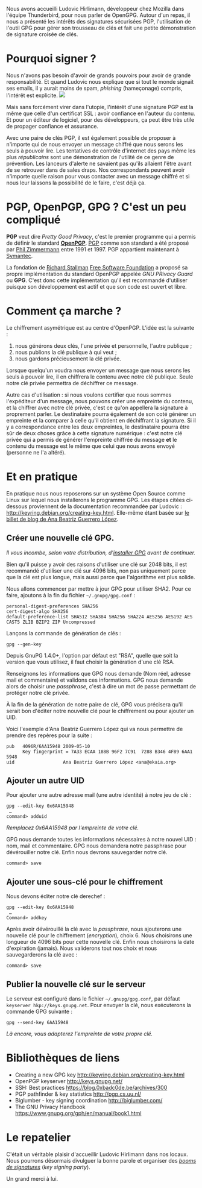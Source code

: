 Nous avons accueilli Ludovic Hirlimann, développeur chez Mozilla dans l'équipe Thunderbird, pour nous parler de OpenGPG. Autour d'un repas, il nous a présenté les intérêts des signatures sécurisées PGP, l'utilisation de l'outil GPG pour gérer son trousseau de clés et fait une petite démonstration de signature croisée de clés.

# Pourquoi signer ?

Nous n'avons pas besoin d'avoir de grands pouvoirs pour avoir de grande responsabilité. Et quand Ludovic nous explique que si tout le monde signait ses emails, il y aurait moins de spam, _phishing_ (hameçonage) compris, l'intérêt est explicite. ![](https://upload.wikimedia.org/wikipedia/en/7/7a/MontySpam.jpg)

Mais sans forcément virer dans l'utopie, l'intérêt d'une signature PGP est la même que celle d'un certificat SSL : avoir confiance en l'auteur du contenu. Et pour un éditeur de logiciel, pour des développeurs, ça peut être très utile de propager confiance et assurance.

Avec une paire de clés PGP, il est également possible de proposer à n'importe qui de nous envoyer un message chiffré que nous serons les seuls à pouvoir lire. Les tentatives de contrôle d'internet des pays même les plus _républicains_ sont une démonstration de l'utilité de ce genre de prévention. Les lanceurs d'alerte ne savaient pas qu'ils allaient l'être avant de se retrouver dans de sales draps. Nos correspondants peuvent avoir n'importe quelle raison pour vous contacter avec un message chiffré et si nous leur laissons la possibilité de le faire, c'est déjà ça.

# PGP, OpenPGP, GPG ? C'est un peu compliqué

**PGP** veut dire _Pretty Good Privacy_, c'est le premier programme qui a permis de définir le standard **[OpenPGP](https://fr.wikipedia.org/wiki/OpenPGP)**. [PGP](https://fr.wikipedia.org/wiki/Pretty_Good_Privacy) comme son standard a été proposé par [Phil Zimmermann](https://fr.wikipedia.org/wiki/Philip_Zimmermann) entre 1991 et 1997. PGP appartient maintenant à [Symantec](https://www.symantec.com/products/information-protection/encryption).

La fondation de [Richard Stallman](https://fr.wikipedia.org/wiki/Richard_Stallman) [Free Software Foundation](https://fr.wikipedia.org/wiki/Free_Software_Foundation) a proposé sa propre implémentation du standard OpenPGP appelée _GNU PRivacy Guard_ ou **GPG**. C'est donc cette implémentation qu'il est recommandé d'utiliser puisque son développement est actif et que son code est ouvert et libre.

# Comment ça marche ?

Le chiffrement asymétrique est au centre d'OpenPGP. L'idée est la suivante :

1. nous générons deux clés, l'une privée et personnelle, l'autre publique ;
2. nous publions la clé publique à qui veut ;
3. nous gardons précieusement la clé privée.

Lorsque quelqu'un voudra nous envoyer un message que nous serons les seuls à pouvoir lire, il en chiffrera le contenu avec notre clé publique. Seule notre clé privée permettra de déchiffrer ce message.

Autre cas d'utilisation : si nous voulons certifier que nous sommes l'expéditeur d'un message, nous pouvons créer une empreinte du contenu, et la chiffrer avec notre clé privée, c'est ce qu'on appellera la signature à proprement parler. Le destinataire pourra également de son coté générer un empreinte et la comparer à celle qu'il obtient en déchiffrant la signature. Si il y a correspondance entre les deux empreintes, le destinataire pourra être sûr de deux choses grâce à cette signature numérique : c'est notre clé privée qui a permis de générer l'empreinte chiffrée du message __et__ le contenu du message est le même que celui que nous avons envoyé (personne ne l'a altéré).

# Et en pratique

En pratique nous nous reposerons sur un système Open Source comme Linux sur lequel nous installerons le programme GPG. Les étapes citées ci-dessous proviennent de la documentation recommandée par Ludovic : http://keyring.debian.org/creating-key.html. Elle-même étant basée sur [le billet de blog de Ana Beatriz Guerrero López](http://ekaia.org/blog/2009/05/10/creating-new-gpgkey/).

## Créer une nouvelle clé GPG.

_Il vous incombe, selon votre distribution, d'[installer GPG](https://gnupg.org/download/index.html) avant de continuer._

Bien qu'il puisse y avoir des raisons d'utiliser une clé sur 2048 bits, il est recommandé d'utiliser une clé sur 4096 bits, non pas uniquement parce que la clé est plus longue, mais aussi parce que l'algorithme est plus solide.

Nous allons commencer par mettre à jour GPG pour utiliser SHA2. Pour ce faire, ajoutons à la fin du fichier `~/.gnupg/gpg.conf` :

```
personal-digest-preferences SHA256
cert-digest-algo SHA256
default-preference-list SHA512 SHA384 SHA256 SHA224 AES256 AES192 AES CAST5 ZLIB BZIP2 ZIP Uncompressed
```

Lançons la commande de génération de clés :

```
gpg --gen-key
```

Depuis GnuPG 1.4.0+, l'option par défaut est "RSA", quelle que soit la version que vous utilisez, il faut choisir la génération d'une clé RSA.

Renseignons les informations que GPG nous demande (Nom réel, adresse mail et commentaire) et validons ces informations. GPG nous demande alors de choisir une _passphrase_, c'est à dire un mot de passe permettant de protéger notre clé privée.

À la fin de la génération de notre paire de clé, GPG vous précisera qu'il serait bon d'éditer notre nouvelle clé pour le chiffrement ou pour ajouter un UID.

Voici l'exemple d'Ana Beatriz Guerrero López qui va nous permettre de prendre des repères pour la suite :

```
pub   4096R/6AA15948 2009-05-10
      Key fingerprint = 7A33 ECAA 188B 96F2 7C91  7288 B346 4F89 6AA1 5948
uid                  Ana Beatriz Guerrero López <ana@ekaia.org>
```

## Ajouter un autre UID

Pour ajouter une autre adresse mail (une autre identité) à notre jeu de clé :

```
gpg --edit-key 0x6AA15948
 …
command> adduid
```

_Remplacez 0x6AA15948 par l'empreinte de votre clé._

GPG nous demande toutes les informations nécessaires à notre nouvel UID : nom, mail et commentaire. GPG nous demandera notre passphrase pour dévérouiller notre clé. Enfin nous devrons sauvegarder notre clé.

```
command> save
```

## Ajouter une sous-clé pour le chiffrement

Nous devons éditer notre clé derechef :

```
gpg --edit-key 0x6AA15948
 …
Command> addkey
```

Après avoir dévérouillé la clé avec la _passphrase_, nous ajouterons une nouvelle clé pour le chiffrement (_encryption_), choix 6. Nous choisirons une longueur de 4096 bits pour cette nouvelle clé. Enfin nous choisirons la date d'expiration (jamais). Nous validerons tout nos choix et nous sauvegarderons la clé avec :

```
command> save
```

## Publier la nouvelle clé sur le serveur

Le serveur est configuré dans le fichier `~/.gnupg/gpg.conf`, par défaut `keyserver hkp://keys.gnupg.net`. Pour envoyer la clé, nous exécuterons la commande GPG suivante :

```
gpg --send-key 6AA15948
```

_Là encore, vous adapterez l'empreinte de votre propre clé._

# Bibliothèques de liens

- Creating a new GPG key http://keyring.debian.org/creating-key.html
- OpenPGP keyserver http://keys.gnupg.net/
- SSH: Best practices https://blog.0xbadc0de.be/archives/300
- PGP pathfinder & key statistics http://pgp.cs.uu.nl/
- Biglumber - key signing coordination http://biglumber.com/
- The GNU Privacy Handbook https://www.gnupg.org/gph/en/manual/book1.html

# Le repatelier

C'était un véritable plaisir d'accueillir Ludovic Hirlimann dans nos locaux. Nous pourrons désormais divulguer la bonne parole et organiser des [_booms de signatures_](https://fr.wikipedia.org/wiki/Key_signing_party) (_key signing party_).

Un grand merci à lui.
